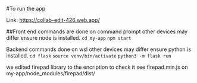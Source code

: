 #To run the app

Link: https://collab-edit-426.web.app/

##Front end
commands are done on command prompt other devices may differ
ensure node is installed.
`cd my-app`
`npm start`

Backend
commands done on wsl other devices may differ
ensure python is installed.
`cd flask`
`source venv/bin/activate`
`python3 -m flask run`

we edited firepad library to the encription
to check it see firepad.min.js on
my-app/node_modules/firepad/dist/
